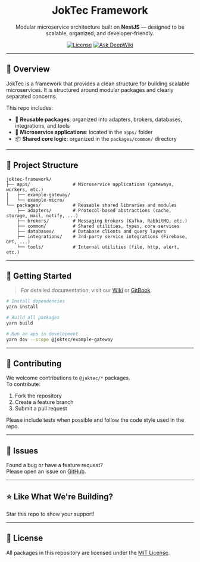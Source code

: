 <h1 align="center">JokTec Framework</h1>

<p align="center">
  Modular microservice architecture built on <b>NestJS</b> — designed to be scalable, organized, and developer-friendly.
</p>

<p align="center">
  <a href="https://opensource.org/licenses/MIT"><img src="https://img.shields.io/badge/License-MIT-blue.svg?style=flat-square" alt="License" /></a>
  <a href="https://deepwiki.com/joktec/joktec-framework"><img src="https://deepwiki.com/badge.svg" alt="Ask DeepWiki"></a>
</p>

---

## 🧩 Overview

JokTec is a framework that provides a clean structure for building scalable microservices. It is structured around modular packages and clearly separated concerns.

This repo includes:
- 🧱 **Reusable packages**: organized into adapters, brokers, databases, integrations, and tools
- 🚀 **Microservice applications**: located in the `apps/` folder
- 📦 **Shared core logic**: organized in the `packages/common/` directory

---

## 📁 Project Structure

```
joktec-framework/
├── apps/                # Microservice applications (gateways, workers, etc.)
│   ├── example-gateway/
│   └── example-micro/
└── packages/            # Reusable shared libraries and modules
    ├── adapters/        # Protocol-based abstractions (cache, storage, mail, notify, ...)
    ├── brokers/         # Messaging brokers (Kafka, RabbitMQ, etc.)
    ├── common/          # Shared utilities, types, core services
    ├── databases/       # Database clients and query layers
    ├── integrations/    # 3rd-party service integrations (Firebase, GPT, ...)
    └── tools/           # Internal utilities (file, http, alert, etc.)
```

---

## 🚀 Getting Started

> For detailed documentation, visit our [Wiki](https://your-wiki-link) or [GitBook](https://your-gitbook-link).

```bash
# Install dependencies
yarn install

# Build all packages
yarn build

# Run an app in development
yarn dev --scope @joktec/example-gateway
```

---

## 🙌 Contributing

We welcome contributions to `@joktec/*` packages.  
To contribute:

1. Fork the repository
2. Create a feature branch
3. Submit a pull request

Please include tests when possible and follow the code style used in the repo.

---

## 🚨 Issues

Found a bug or have a feature request?  
Please open an issue on [GitHub](https://github.com/your-repo-link).

---

## ⭐ Like What We're Building?

Star this repo to show your support!

---

## 📄 License

All packages in this repository are licensed under the [MIT License](https://opensource.org/licenses/MIT).
